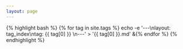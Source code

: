 ```yaml
---
layout: page
---
```


{% highlight bash %}
{% for tag in site.tags %}
echo -e '---\nlayout: tag_index\ntag: {{ tag[0] }} \n---' > '{{ tag[0] }}.md' &{% endfor %}
{% endhighlight %}
